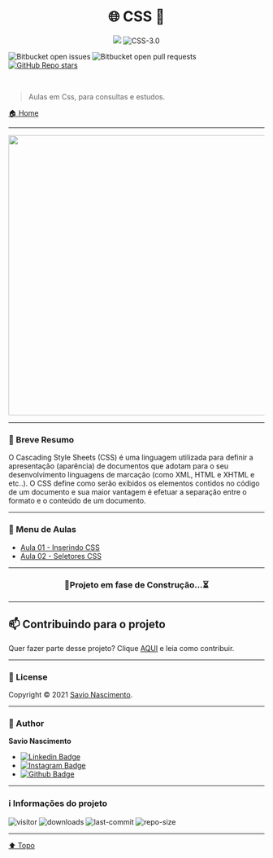 <h1 align="center">🌐 CSS 🌊<a id="css"></a> </h1>

<div align="center">

![](https://img.shields.io/badge/license-MIT-darkcyan)
![CSS-3.0](https://img.shields.io/badge/Css-3.0-2965f1?logo=CSS3&style=flat)

</div>
 
![Bitbucket open issues](https://img.shields.io/bitbucket/issues/savionascimentodev/Cascating-Style-Sheets?style=flat) 
![Bitbucket open pull requests](https://img.shields.io/bitbucket/pr-raw/savionascimentodev/Cascating-Style-Sheets?style=flat)
[![GitHub Repo stars](https://img.shields.io/github/stars/savionascimentodev/Cascating-Style-Sheets?style=social)](https://github.com/savionascimentodev/Cascating-Style-Sheets/stargazers)

<br>

> Aulas em Css, para consultas e estudos.

[🏠 Home](https://github.com/savionascimentodev/Cascating-Style-Sheets)

---

<div align="center">

 <img src="https://A.png?raw=true" width=550>

</div>

---

### 🎯 Breve Resumo

O Cascading Style Sheets (CSS) é uma linguagem utilizada para definir a apresentação (aparência) de documentos que adotam para o seu desenvolvimento linguagens de marcação (como XML, HTML e XHTML e etc..). O CSS define como serão exibidos os elementos contidos no código de um documento e sua maior vantagem é efetuar a separação entre o formato e o conteúdo de um documento.

---

### 📍 Menu de Aulas 

* [Aula 01 - Inserindo CSS](https://github.com/savionascimentodev/Cascating-Style-Sheets/tree/main/Aula-01)
* [Aula 02 - Seletores CSS](https://github.com/savionascimentodev/Cascating-Style-Sheets/tree/main/Aula-02)


---

<div align="center">
  
### 🚧Projeto em fase de Construção...⏳

</div>

---

## 📫 Contribuindo para o projeto

Quer fazer parte desse projeto? Clique [AQUI](https://github.com/savionascimentodev/Cascating-Style-Sheets/blob/main/CONTRIBUTING.md) e leia como contribuir.

---

### 📝 License

Copyright © 2021 [Savio Nascimento](https://github.com/savionascimentodev).<br/>

---

### 👤 Author

**Savio Nascimento**

* [![Linkedin Badge](https://img.shields.io/badge/-SavioNascimento-blue?style=flat-square&logo=Linkedin&logoColor=white&link=https://www.linkedin.com/savio-nascimento)](https://www.linkedin.com/in/savio-nascimento/) 
* [![Instagram Badge](https://img.shields.io/badge/-SavioNascimento-e4405f?style=flat-square&labelColor=f94877&logo=instagram&logoColor=white&link=https://https://www.instagram.com/savio_nascimento_/)](https://www.instagram.com/savio_nascimento_/)
* [![Github Badge](https://img.shields.io/badge/savionascimentodev-24292e?style=flat&logo=Github&logoColor=white&link=https://github.com/savionascimentodev)](https://github.com/savionascimentodev)

---

### ℹ️ Informações do projeto

![visitor](https://visitor-badge.glitch.me/badge?page_id=savionascimentodev.Cascating-Style-Sheets)
![downloads](https://img.shields.io/github/downloads/savionascimentodev/Cascating-Style-Sheets/total)
![last-commit](https://img.shields.io/github/last-commit/savionascimentodev/Cascating-Style-Sheets) 
![repo-size](https://img.shields.io/github/repo-size/savionascimentodev/Cascating-Style-Sheets?&color=lightgrey) 

---

[⬆️ Topo](#css) <br>
